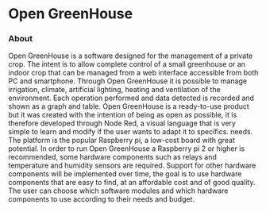 Open GreenHouse
==============

### About

Open GreenHouse is a software designed for the management of a private crop. The intent is to allow complete control of a small greenhouse or an indoor crop that can be managed from a web interface accessible from both PC and smartphone.
Through Open GreenHouse it is possible to manage irrigation, climate, artificial lighting, heating and ventilation of the environment. Each operation performed and data detected is recorded and shown as a graph and table.
Open GreenHouse is a ready-to-use product but it was created with the intention of being as open as possible, it is therefore developed through Node Red, a visual language that is very simple to learn and modify if the user wants to adapt it to specifics. needs.
The platform is the popular Raspberry pi, a low-cost board with great potential.
In order to run Open GreenHouse a Raspberry pi 2 or higher is recommended, some hardware components such as relays and temperature and humidity sensors are required.
Support for other hardware components will be implemented over time, the goal is to use hardware components that are easy to find, at an affordable cost and of good quality. The user can choose which software modules and which hardware components to use according to their needs and budget.